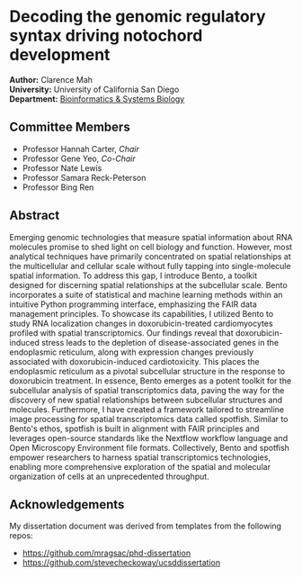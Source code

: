 # Decoding the genomic regulatory syntax driving notochord development

**Author:** Clarence Mah <br>
**University:** University of California San Diego <br>
**Department:** [Bioinformatics & Systems Biology](https://bioinformatics.ucsd.edu/)

## Committee Members

* Professor Hannah Carter, *Chair*
* Professor Gene Yeo, *Co-Chair*
* Professor Nate Lewis
* Professor Samara Reck-Peterson
* Professor Bing Ren

## Abstract

Emerging genomic technologies that measure spatial information about RNA molecules promise to shed light on cell biology and function. However, most analytical techniques have primarily concentrated on spatial relationships at the multicellular and cellular scale without fully tapping into single-molecule spatial information. To address this gap, I introduce Bento, a toolkit designed for discerning spatial relationships at the subcellular scale. Bento incorporates a suite of statistical and machine learning methods within an intuitive Python programming interface, emphasizing the FAIR data management principles. To showcase its capabilities, I utilized Bento to study RNA localization changes in doxorubicin-treated cardiomyocytes profiled with spatial transcriptomics. Our findings reveal that doxorubicin-induced stress leads to the depletion of disease-associated genes in the endoplasmic reticulum, along with expression changes previously associated with doxorubicin-induced cardiotoxicity. This places the endoplasmic reticulum as a pivotal subcellular structure in the response to doxorubicin treatment. In essence, Bento emerges as a potent toolkit for the subcellular analysis of spatial transcriptomics data, paving the way for the discovery of new spatial relationships between subcellular structures and molecules. Furthermore, I have created a framework tailored to streamline image processing for spatial transcriptomics data called spotfish. Similar to Bento's ethos, spotfish is built in alignment with FAIR principles and leverages open-source standards like the Nextflow workflow language and Open Microscopy Environment file formats. Collectively, Bento and spotfish empower researchers to harness spatial transcriptomics technologies, enabling more comprehensive exploration of the spatial and molecular organization of cells at an unprecedented throughput.

## Acknowledgements 

My dissertation document was derived from templates from the following repos:
- https://github.com/mragsac/phd-dissertation
- https://github.com/stevecheckoway/ucsddissertation
